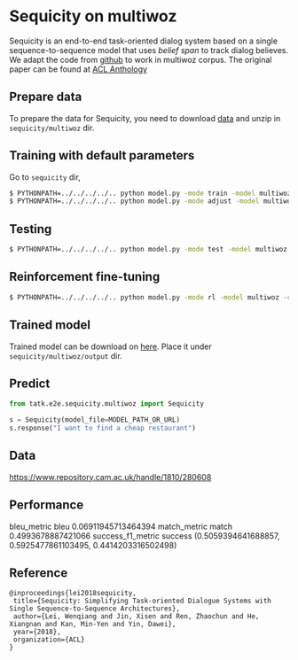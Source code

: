 # Sequicity on multiwoz

Sequicity is an end-to-end task-oriented dialog system based on a single sequence-to-sequence model that uses *belief span* to track dialog believes. We adapt the code from [github](https://github.com/WING-NUS/sequicity) to work in multiwoz corpus.  The original paper can be found at [ACL Anthology](https://aclweb.org/anthology/papers/P/P18/P18-1133)

## Prepare data

To prepare the data for Sequicity, you need to download [data](https://tatk-data.s3-ap-northeast-1.amazonaws.com/sequicity_multiwoz_data.zip) and unzip in `sequicity/multiwoz` dir.

## Training with default parameters

Go to `sequicity` dir,

   ```bash
$ PYTHONPATH=../../../../.. python model.py -mode train -model multiwoz -cfg multiwoz/configs/multiwoz.json
$ PYTHONPATH=../../../../.. python model.py -mode adjust -model multiwoz -cfg multiwoz/configs/multiwoz.json
   ```

   ## Testing

   ```bash
$ PYTHONPATH=../../../../.. python model.py -mode test -model multiwoz -cfg multiwoz/configs/multiwoz.json
   ```

   ## Reinforcement fine-tuning

   ```bash
$ PYTHONPATH=../../../../.. python model.py -mode rl -model multiwoz -cfg multiwoz/configs/multiwoz.json
   ```

## Trained model

Trained model can be download on [here](https://tatk-data.s3-ap-northeast-1.amazonaws.com/sequicity_multiwoz.pkl). Place it under `sequicity/multiwoz/output` dir.

## Predict

```python
from tatk.e2e.sequicity.multiwoz import Sequicity

s = Sequicity(model_file=MODEL_PATH_OR_URL)
s.response("I want to find a cheap restaurant")
```

## Data

https://www.repository.cam.ac.uk/handle/1810/280608

## Performance

bleu_metric bleu        0.06911945713464394
match_metric match      0.4993678887421066
success_f1_metric success       (0.5059394641688857, 0.5925477861103495, 0.4414203316502498)

## Reference

   ```
@inproceedings{lei2018sequicity,
	title={Sequicity: Simplifying Task-oriented Dialogue Systems with Single Sequence-to-Sequence Architectures},
	author={Lei, Wenqiang and Jin, Xisen and Ren, Zhaochun and He, Xiangnan and Kan, Min-Yen and Yin, Dawei},
	year={2018},
	organization={ACL}
}
   ```